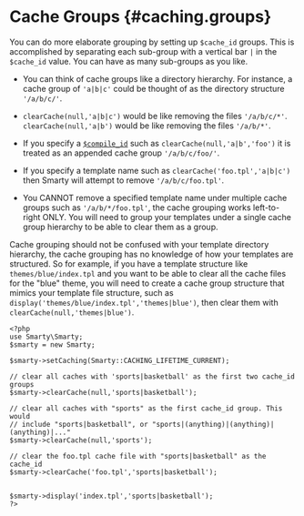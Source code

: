 Cache Groups {#caching.groups}
============

You can do more elaborate grouping by setting up `$cache_id` groups.
This is accomplished by separating each sub-group with a vertical bar
`|` in the `$cache_id` value. You can have as many sub-groups as you
like.

-   You can think of cache groups like a directory hierarchy. For
    instance, a cache group of `'a|b|c'` could be thought of as the
    directory structure `'/a/b/c/'`.

-   `clearCache(null,'a|b|c')` would be like removing the files
    `'/a/b/c/*'`. `clearCache(null,'a|b')` would be like removing the
    files `'/a/b/*'`.

-   If you specify a [`$compile_id`](#variable.compile.id) such as
    `clearCache(null,'a|b','foo')` it is treated as an appended cache
    group `'/a/b/c/foo/'`.

-   If you specify a template name such as
    `clearCache('foo.tpl','a|b|c')` then Smarty will attempt to remove
    `'/a/b/c/foo.tpl'`.

-   You CANNOT remove a specified template name under multiple cache
    groups such as `'/a/b/*/foo.tpl'`, the cache grouping works
    left-to-right ONLY. You will need to group your templates under a
    single cache group hierarchy to be able to clear them as a group.

Cache grouping should not be confused with your template directory
hierarchy, the cache grouping has no knowledge of how your templates are
structured. So for example, if you have a template structure like
`themes/blue/index.tpl` and you want to be able to clear all the cache
files for the "blue" theme, you will need to create a cache group
structure that mimics your template file structure, such as
`display('themes/blue/index.tpl','themes|blue')`, then clear them with
`clearCache(null,'themes|blue')`.


    <?php
    use Smarty\Smarty;
    $smarty = new Smarty;

    $smarty->setCaching(Smarty::CACHING_LIFETIME_CURRENT);

    // clear all caches with 'sports|basketball' as the first two cache_id groups
    $smarty->clearCache(null,'sports|basketball');

    // clear all caches with "sports" as the first cache_id group. This would
    // include "sports|basketball", or "sports|(anything)|(anything)|(anything)|..."
    $smarty->clearCache(null,'sports');

    // clear the foo.tpl cache file with "sports|basketball" as the cache_id
    $smarty->clearCache('foo.tpl','sports|basketball');


    $smarty->display('index.tpl','sports|basketball');
    ?>

          
